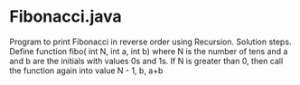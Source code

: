 # Fibonacci.java

Program to print Fibonacci in reverse order using Recursion. 
Solution steps.
Define  function fibo( int N, int a, int b) where N is the number of tens and
 a and b are the initials with values 0s and 1s.
If N is greater than 0, then call the function again into value N - 1, b, a+b
